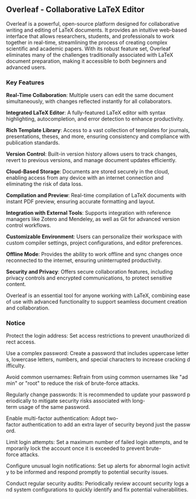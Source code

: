 ## Overleaf - Collaborative LaTeX Editor

Overleaf is a powerful, open-source platform designed for collaborative writing and editing of LaTeX documents. It provides an intuitive web-based interface that allows researchers, students, and professionals to work together in real-time, streamlining the process of creating complex scientific and academic papers. With its robust feature set, Overleaf eliminates many of the challenges traditionally associated with LaTeX document preparation, making it accessible to both beginners and advanced users.

### Key Features

**Real-Time Collaboration**: Multiple users can edit the same document simultaneously, with changes reflected instantly for all collaborators.

**Integrated LaTeX Editor**: A fully-featured LaTeX editor with syntax highlighting, autocompletion, and error detection to enhance productivity.

**Rich Template Library**: Access to a vast collection of templates for journals, presentations, theses, and more, ensuring consistency and compliance with publication standards.

**Version Control**: Built-in version history allows users to track changes, revert to previous versions, and manage document updates efficiently.

**Cloud-Based Storage**: Documents are stored securely in the cloud, enabling access from any device with an internet connection and eliminating the risk of data loss.

**Compilation and Preview**: Real-time compilation of LaTeX documents with instant PDF preview, ensuring accurate formatting and layout.

**Integration with External Tools**: Supports integration with reference managers like Zotero and Mendeley, as well as Git for advanced version control workflows.

**Customizable Environment**: Users can personalize their workspace with custom compiler settings, project configurations, and editor preferences.

**Offline Mode**: Provides the ability to work offline and sync changes once reconnected to the internet, ensuring uninterrupted productivity.

**Security and Privacy**: Offers secure collaboration features, including privacy controls and encrypted communications, to protect sensitive content.

Overleaf is an essential tool for anyone working with LaTeX, combining ease of use with advanced functionality to support seamless document creation and collaboration.

### Notice

Protect the login address: Set access restrictions to prevent unauthorized direct access.
    
Use a complex password: Create a password that includes uppercase letters, lowercase letters, numbers, and special characters to increase cracking difficulty.
    
Avoid common usernames: Refrain from using common usernames like "admin" or "root" to reduce the risk of brute-force attacks.
    
Regularly change passwords: It is recommended to update your password periodically to mitigate security risks associated with long-term usage of the same password.
    
Enable multi-factor authentication: Adopt two-factor authentication to add an extra layer of security beyond just the password.
    
Limit login attempts: Set a maximum number of failed login attempts, and temporarily lock the account once it is exceeded to prevent brute-force attacks.
    
Configure unusual login notifications: Set up alerts for abnormal login activity to be informed and respond promptly to potential security issues.
    
Conduct regular security audits: Periodically review account security logs and system configurations to quickly identify and fix potential vulnerabilities.
        